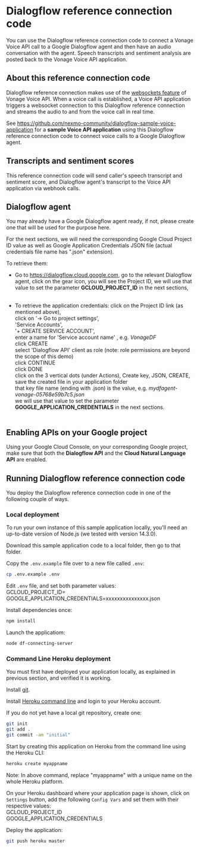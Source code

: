 # Dialogflow reference connection code

You can use the Dialogflow reference connection code to connect a Vonage Voice API call to a Google Dialogflow agent and then have an audio conversation with the agent. Speech transcripts and sentiment analysis are posted back to the Vonage Voice API application.

## About this reference connection code

Dialogflow reference connection makes use of the [websockets feature](https://docs.nexmo.com/voice/voice-api/websockets) of Vonage Voice API. When a voice call is established, a Voice API application triggers a websocket connection to this Dialogflow reference connection and streams the audio to and from the voice call in real time.

See https://github.com/nexmo-community/dialogflow-sample-voice-application for a **sample Voice API application** using this Dialogflow reference connection code to connect voice calls to a Google Dialogflow agent.

## Transcripts and sentiment scores

This reference connection code will send caller's speech transcript and sentiment score, and Dialogflow agent's transcript to the Voice API application via webhook calls.

## Dialogflow agent

You may already have a Google Dialogflow agent ready, if not, please create one that will be used for the purpose here.

For the next sections, we will need the corresponding Google Cloud Project ID value as well as Google Application Credentials JSON file (actual credentials file name has ".json" extension).

To retrieve them:</br>
- Go to https://dialogflow.cloud.google.com, go to the relevant Dialogflow agent, click on the gear icon, you will see the Project ID, we will use that value to set the parameter **GCLOUD_PROJECT_ID** in the next sections,</br></br>

- To retrieve the application credentials:
click on the Project ID link (as mentioned above),</br>
click on '-> Go to project settings',</br>
'Service Accounts',</br>
'+ CREATE SERVICE ACCOUNT',</br>
enter a name for 'Service account name' , e.g. *VonageDF*</br> 
click CREATE</br>
select 'Dialogflow API' client as role (note: role permissions are beyond the scope of this demo)</br>
click CONTINUE</br>
click DONE</br>
click on the 3 vertical dots (under Actions), Create key, JSON, CREATE, save the created file in your application folder</br>
that key file name (ending with .json) is the value, e.g. *mydfagent-vonage-05768e59b7c5.json*</br>
we will use that value to set the parameter **GOOGLE_APPLICATION_CREDENTIALS** in the next sections.</br></br>

## Enabling APIs on your Google project

Using your Google Cloud Console, on your corresponding Google project, make sure that both the **Dialogflow API** and the **Cloud Natural Language API** are enabled.

## Running Dialogflow reference connection code

You deploy the Dialogflow reference connection code in one of the following couple of ways.

### Local deployment

To run your own instance of this sample application locally, you'll need an up-to-date version of Node.js (we tested with version 14.3.0).

Download this sample application code to a local folder, then go to that folder.

Copy the `.env.example` file over to a new file called `.env`:
```bash
cp .env.example .env
```

Edit `.env` file, and set both parameter values:</br>
GCLOUD_PROJECT_ID= </br>
GOOGLE_APPLICATION_CREDENTIALS=xxxxxxxxxxxxxxx.json</br>

Install dependencies once:
```bash
npm install
```

Launch the applicatiom:
```bash
node df-connecting-server
```

### Command Line Heroku deployment

You must first have deployed your application locally, as explained in previous section, and verified it is working.

Install [git](https://git-scm.com/downloads).

Install [Heroku command line](https://devcenter.heroku.com/categories/command-line) and login to your Heroku account.

If you do not yet have a local git repository, create one:</br>
```bash
git init
git add .
git commit -am "initial"
```

Start by creating this application on Heroku from the command line using the Heroku CLI:

```bash
heroku create myappname
```

Note: In above command, replace "myappname" with a unique name on the whole Heroku platform.

On your Heroku dashboard where your application page is shown, click on `Settings` button,
add the following `Config Vars` and set them with their respective values:</br>
GCLOUD_PROJECT_ID</br>
GOOGLE_APPLICATION_CREDENTIALS</br>

Deploy the application:

```bash
git push heroku master
```
